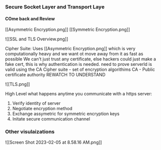 ### Secure Socket Layer and Transport Laye 
#### COme back and Review

[[Asymmetric Encryption.png]]
[[Symmetric Encryption.png]]

![[SSL and TLS Overview.png]]

Cipher Suite:
Uses [[Asymmetric Encryption.png]] which is very computationally heavy and we want ot move away from it as fast as possible
We can't just trust any certificate, else hackers could just make a fake cert, this is why authentication is needed. need to prove serverId is valid using the CA
Cipher suite - set of encryption algorithims
CA - Public certificate authority 
REWATCH TO UNDERSTAND

![[TLS.png]]

High Level what happens anytime you communicate with a https server:
1. Verify identity of server
2. Negotiate encryption method 
3. Exchange assymetric for symmetric encryption keys
4. Initate secure communication channel

 ### Other visulaizations
 
![[Screen Shot 2023-02-05 at 8.58.16 AM.png]]